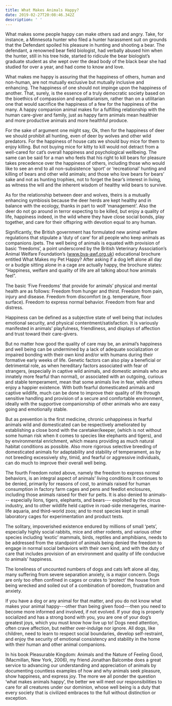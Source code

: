 ```yaml
---
title: What Makes Animals Happy?
date: 2019-02-27T20:08:46.342Z
description: ' '
---
```

What makes some people happy can make others sad and angry. Take, for instance, a Minnesota hunter who filed a hunter harassment suit on grounds that the Defendant spoiled his pleasure in hunting and shooting a bear. The defendant, a renowned bear field biologist,  had verbally abused him when the hunter, still in his tree hide, started to ridicule the bear biologist’s graduate student as she wept over the dead body of the black bear she had studied for over a year, and had come to know and love.

   What makes me happy is assuring that the happiness of others, human and non-human, are not mutually exclusive but mutually inclusive and enhancing. The happiness of one should not impinge upon the happiness of another. That, surely, is the essence of a truly democratic society based on the bioethics of compassion and equalitarianism, rather than on a utilitarian one that would sacrifice the happiness of a few for the happiness of the many. A happy companion animal makes for a fulfilling relationship with the human care-giver and family, just as happy farm animals mean healthier and more productive animals and more healthful produce.

For the sake of argument one might say, Ok, then for the happiness of deer we should prohibit all hunting, even of deer by wolves and other wild predators. For the happiness of house cats we should buy mice for them to enjoy killing. But not buying mice for kitty to kill would not detract from a well-cared for cat’s overall happiness and psychological wellbeing. The same can be said for a man who feels that his right to kill bears for pleasure takes precedence over the happiness of others, including those who would like to see an end to all non-subsistence ‘sport’ or ‘recreational’ hunting and killing of bears and other wild animals; and those who love bears for bears’ sake and not as hunting trophies, not to forget the bear’s interest in living, as witness the will and the inherent wisdom of healthy wild bears to survive.

   As for the relationship between deer and wolves, theirs is a mutually enhancing symbiosis because the deer herds are kept healthy and in balance with the ecology, thanks in part to wolf ‘management’. Also the deer do not go around in terror expecting to be killed, but enjoy a quality of life, happiness indeed, in the wild where they have close social bonds, play together, and care for their offspring with devotion equal to any human.

Significantly, the British government has formulated new animal welfare regulations that stipulate a ‘duty of care’ for all people who keep animals as companions /pets. The well being of animals is equated with provision of basic ‘freedoms’, a point underscored by the British Veterinary Association’s Animal Welfare Foundation’s (www.bva-awf.org.uk) educational brochure entitled What Makes my Pet Happy? After asking if  a dog  left alone all day or a budgie sitting alone in a cage are actually happy, the brochure states: “Happiness, welfare and quality of life are all talking about how animals feel”.

   The basic ‘Five Freedoms’ that provide for animals’ physical and mental health are as follows:  Freedom from hunger and thirst. Freedom from pain, injury and disease. Freedom from discomfort (e.g. temperature, floor surface). Freedom to express normal behavior. Freedom from fear and distress.

   Happiness can be defined as a subjective state of well being that includes emotional security, and physical contentment/satisfaction. It is variously manifested in animals’ playfulness, friendliness, and displays of affection and trust toward their care-givers.

   But no matter how good the quality of care may be, an animal’s happiness and well being can be undermined by a lack of adequate socialization or impaired bonding with their own kind and/or with humans during their formative early weeks of life. Genetic factors can also play a beneficial or detrimental role, as when hereditary factors associated with fear of strangers, (especially in captive wild animals, and domestic animals who are innately more fearful than normal), or associated with an outgoing, curious and stable temperament, mean that some animals live in fear, while others enjoy a happier existence. With both fearful domesticated animals and captive wildlife, much can be done to improve their quality of life through sensitive handling and provision of a secure and comfortable environment, ideally with the supportive companionship of other animals who are easy going and emotionally stable.

But as prevention is the first medicine, chronic unhappiness in fearful animals wild and domesticated can be respectively ameliorated by establishing a close bond with the caretaker/keeper, (which is not without some human risk when it comes to species like elephants and tigers), and by environmental enrichment, which means providing as much natural habitat conditions as possible. Also more rigorous selective breeding of domesticated animals for adaptability and stability of temperament, as by not breeding excessively shy, timid, and fearful or aggressive individuals, can do much to improve their overall well being.  

   The fourth Freedom noted above, namely the freedom to express normal behaviors, is an integral aspect of animals’ living conditions It continues to be denied, primarily for reasons of cost, to animals raised for human consumption in factory farm cages and pens and feedlot enclosures, including those animals raised for their fur pelts. It is also denied to animals--- especially lions, tigers, elephants, and bears--- exploited by the circus industry, and to other wildlife held captive in road-side menageries, marine-life aquaria, and third-world zoos; and to most species kept in small laboratory cages for experimentation and product tests.

 The solitary, impoverished existence endured by millions of small ‘pets’, especially highly social rabbits, mice and other rodents, and various other species including ‘exotic’ mammals, birds, reptiles and amphibians, needs to be addressed from the standpoint of animals being denied the freedom to engage in normal social behaviors with their own kind, and with the duty of care that includes provision of an environment and quality of life conducive to animals’ happiness.

The loneliness of uncounted numbers of dogs and cats left alone all day, many suffering from severe separation anxiety, is a major concern. Dogs are only too often confined in cages or crates to ‘protect’ the house from being wrecked and soiled out of a combination of boredom, frustration and anxiety.

If you have a dog or any animal for that matter, and you do not know what makes your animal happy---other than being given food---then you need to become more informed and involved, if not evolved. If your dog is properly socialized and has a strong bond with you, you are one of your dog’s greatest joys, which you must know how live up to! Dogs need attention, often crave affection, but neither over-indulge nor ignore. All dogs, like children, need to learn to respect social boundaries, develop self-restraint, and enjoy the security of emotional consistency and stability in the home with their human and other animal companions.

   In his book Pleasurable Kingdom: Animals and the Nature of Feeling Good, (Macmillan, New York, 2006), my friend Jonathan Balcombe does a great service to advancing our understanding and appreciation of animals by documenting countless examples of how and why animals seek pleasure, show happiness, and express joy. The more we all ponder the question ‘what makes animals happy’, the better we will meet our responsibilities to care for all creatures under our dominion, whose well being is a duty that every  society that is civilized embraces to the full without distinction or exception.
